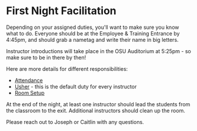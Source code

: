 # First Night Facilitation
Depending on your assigned duties, you'll want to make sure you know what to do. Everyone should be at the Employee & Training Entrance by 4:45pm, and should grab a nametag and write their name in big letters.

Instructor introductions will take place in the OSU Auditorium at 5:25pm - so make sure to be in there by then!

Here are more details for different responsibilities:

- [Attendance](InPersonAttendance.md)
- [Usher](Usher.md) - this is the default duty for every instructor
- [Room Setup](RoomSetup.md) 

At the end of the night, at least one instructor should lead the students from the classroom to the exit. Additional instructors should clean up the room.

Please reach out to Joseph or Caitlin with any questions.
